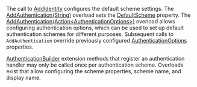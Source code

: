 <!--Don't update this for 2.2, use the 2.2 version -->
The call to [AddIdentity](/dotnet/api/microsoft.extensions.dependencyinjection.identityservicecollectionuiextensions.adddefaultidentity) configures the default scheme settings. The [AddAuthentication(String)](/dotnet/api/microsoft.extensions.dependencyinjection.authenticationservicecollectionextensions.addauthentication#Microsoft_Extensions_DependencyInjection_AuthenticationServiceCollectionExtensions_AddAuthentication_Microsoft_Extensions_DependencyInjection_IServiceCollection_System_String_) overload sets the [DefaultScheme](/dotnet/api/microsoft.aspnetcore.authentication.authenticationoptions.defaultscheme) property. The [AddAuthentication(Action&lt;AuthenticationOptions&gt;)](/dotnet/api/microsoft.extensions.dependencyinjection.authenticationservicecollectionextensions.addauthentication#Microsoft_Extensions_DependencyInjection_AuthenticationServiceCollectionExtensions_AddAuthentication_Microsoft_Extensions_DependencyInjection_IServiceCollection_System_Action_Microsoft_AspNetCore_Authentication_AuthenticationOptions__) overload allows configuring authentication options, which can be used to set up default authentication schemes for different purposes. Subsequent calls to `AddAuthentication` override previously configured [AuthenticationOptions](/dotnet/api/microsoft.aspnetcore.builder.authenticationoptions) properties.

[AuthenticationBuilder](/dotnet/api/microsoft.aspnetcore.authentication.authenticationbuilder) extension methods that register an authentication handler may only be called once per authentication scheme. Overloads exist that allow configuring the scheme properties, scheme name, and display name.

